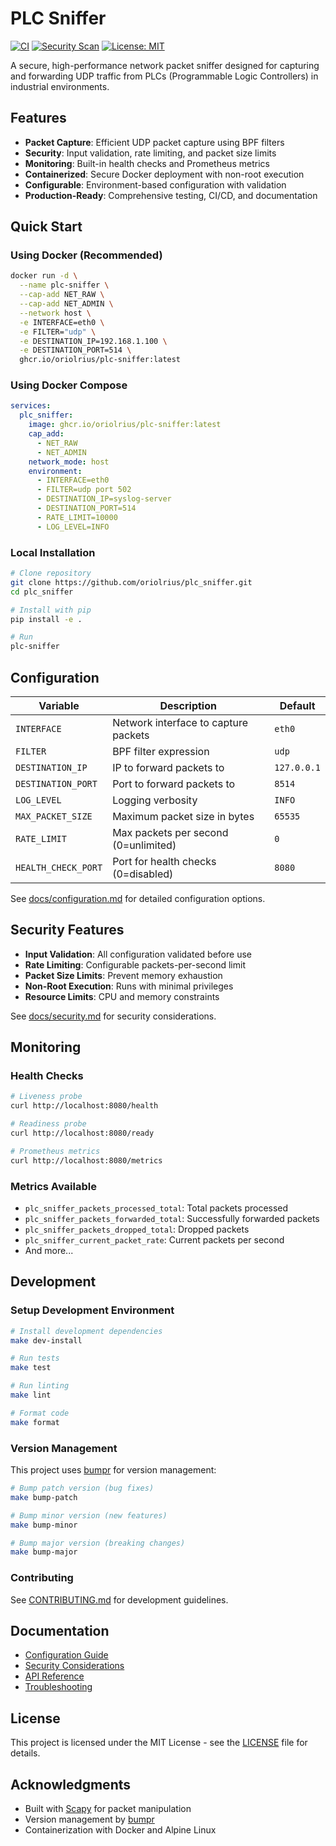 # PLC Sniffer

[![CI](https://github.com/oriolrius/plc_sniffer/actions/workflows/ci.yml/badge.svg)](https://github.com/oriolrius/plc_sniffer/actions/workflows/ci.yml)
[![Security Scan](https://github.com/oriolrius/plc_sniffer/actions/workflows/security.yml/badge.svg)](https://github.com/oriolrius/plc_sniffer/actions/workflows/security.yml)
[![License: MIT](https://img.shields.io/badge/License-MIT-yellow.svg)](https://opensource.org/licenses/MIT)

A secure, high-performance network packet sniffer designed for capturing and forwarding UDP traffic from PLCs (Programmable Logic Controllers) in industrial environments.

## Features

- **Packet Capture**: Efficient UDP packet capture using BPF filters
- **Security**: Input validation, rate limiting, and packet size limits
- **Monitoring**: Built-in health checks and Prometheus metrics
- **Containerized**: Secure Docker deployment with non-root execution
- **Configurable**: Environment-based configuration with validation
- **Production-Ready**: Comprehensive testing, CI/CD, and documentation

## Quick Start

### Using Docker (Recommended)

```bash
docker run -d \
  --name plc-sniffer \
  --cap-add NET_RAW \
  --cap-add NET_ADMIN \
  --network host \
  -e INTERFACE=eth0 \
  -e FILTER="udp" \
  -e DESTINATION_IP=192.168.1.100 \
  -e DESTINATION_PORT=514 \
  ghcr.io/oriolrius/plc-sniffer:latest
```

### Using Docker Compose

```yaml
services:
  plc_sniffer:
    image: ghcr.io/oriolrius/plc-sniffer:latest
    cap_add:
      - NET_RAW
      - NET_ADMIN
    network_mode: host
    environment:
      - INTERFACE=eth0
      - FILTER=udp port 502
      - DESTINATION_IP=syslog-server
      - DESTINATION_PORT=514
      - RATE_LIMIT=10000
      - LOG_LEVEL=INFO
```

### Local Installation

```bash
# Clone repository
git clone https://github.com/oriolrius/plc_sniffer.git
cd plc_sniffer

# Install with pip
pip install -e .

# Run
plc-sniffer
```

## Configuration

| Variable | Description | Default |
|----------|-------------|---------|
| `INTERFACE` | Network interface to capture packets | `eth0` |
| `FILTER` | BPF filter expression | `udp` |
| `DESTINATION_IP` | IP to forward packets to | `127.0.0.1` |
| `DESTINATION_PORT` | Port to forward packets to | `8514` |
| `LOG_LEVEL` | Logging verbosity | `INFO` |
| `MAX_PACKET_SIZE` | Maximum packet size in bytes | `65535` |
| `RATE_LIMIT` | Max packets per second (0=unlimited) | `0` |
| `HEALTH_CHECK_PORT` | Port for health checks (0=disabled) | `8080` |

See [docs/configuration.md](docs/configuration.md) for detailed configuration options.

## Security Features

- **Input Validation**: All configuration validated before use
- **Rate Limiting**: Configurable packets-per-second limit
- **Packet Size Limits**: Prevent memory exhaustion
- **Non-Root Execution**: Runs with minimal privileges
- **Resource Limits**: CPU and memory constraints

See [docs/security.md](docs/security.md) for security considerations.

## Monitoring

### Health Checks

```bash
# Liveness probe
curl http://localhost:8080/health

# Readiness probe
curl http://localhost:8080/ready

# Prometheus metrics
curl http://localhost:8080/metrics
```

### Metrics Available

- `plc_sniffer_packets_processed_total`: Total packets processed
- `plc_sniffer_packets_forwarded_total`: Successfully forwarded packets
- `plc_sniffer_packets_dropped_total`: Dropped packets
- `plc_sniffer_current_packet_rate`: Current packets per second
- And more...

## Development

### Setup Development Environment

```bash
# Install development dependencies
make dev-install

# Run tests
make test

# Run linting
make lint

# Format code
make format
```

### Version Management

This project uses [bumpr](https://github.com/oriolrius/bumpr) for version management:

```bash
# Bump patch version (bug fixes)
make bump-patch

# Bump minor version (new features)
make bump-minor

# Bump major version (breaking changes)
make bump-major
```

### Contributing

See [CONTRIBUTING.md](CONTRIBUTING.md) for development guidelines.

## Documentation

- [Configuration Guide](docs/configuration.md)
- [Security Considerations](docs/security.md)
- [API Reference](docs/api.md)
- [Troubleshooting](docs/troubleshooting.md)

## License

This project is licensed under the MIT License - see the [LICENSE](LICENSE) file for details.

## Acknowledgments

- Built with [Scapy](https://scapy.net/) for packet manipulation
- Version management by [bumpr](https://github.com/oriolrius/bumpr)
- Containerization with Docker and Alpine Linux